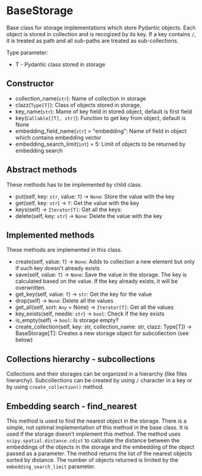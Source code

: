 # BaseStorage

Base class for storage implementations which store Pydantic objects.
Each object is stored in collection and is recogized by its key.
If a key contains `/`, it is treated as path and all sub-paths are
treated as sub-collections.

Type parameter:

* T - Pydantic class stored in storage

## Constructor

* collection_name(`str`): Name of collection in storage
* clazz(`Type[T]`): Class of objects stored in storage,
* key_name(`str`): Mame of key field in stored object, default is first field
* key(`Callable[[T], str]`): Function to get key from object, default is None
* embedding_field_name(`str`) = "embedding": Name of field in object which contains embedding vector
* embedding_search_limit(`int`) = 5: Limit of objects to be returned by embedding search

## Abstract methods

These methods has to be implemented by child class.

* put(self, key: `str`, value: `T`) -> `None`: Store the value with the key
* get(self, key: `str`) -> `T`: Get the value with the key
* keys(self) -> `Iterator[T]`: Get all the keys:
* delete(self, key: `str`) -> `None`: Delete the value with the key

## Implemented methods

These methods are implemented in this class.

* create(self, value: `T`) -> `None`: Adds to collection a new element but only if such key doesn't already exists
* save(self, value: `T`) -> `None`: Save the value in the storage. The key is calculated based on the value. If the key already exists, it will be overwritten.
* get_key(self, value: `T`) -> `str`: Get the key for the value
* drop(self) -> `None`: Delete all the values
* get_all(self, sort: `Any` = None) -> `Iterator[T]`: Get all the values
* key_exists(self, needle: `str`) -> `bool`: Check if the key exists
* is_empty(self) -> `bool`: Is storage empty?
* create_collection(self, key: str, collection_name: str, clazz: Type[T]) -> BaseStorage[T]: Creates a new storage object for subcollection (see below)

## Collections hierarchy - subcollections

Collections and their storages can be organized in a hierarchy (like files hierarchy).
Subcollections can be created by using `/` character in a key or by using `create_collection()` method.

## Embedding search - find_nearest

This method is used to find the nearest object in the storage. There is
a simple, not optimal implementation of this method in the base class. It is
used if the storage doesn't implement this method. The method uses
`scipy.spatial.distance.cdist` to calculate the distance between the
embeddings of the objects in the storage and the embedding of the object
passed as a parameter. The method returns the list of the nearest objects
sorted by distance. The number of objects returned is limited by the
`embedding_search_limit` parameter.
